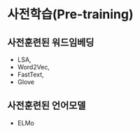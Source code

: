 # 사전학습(Pre-training)


## 사전훈련된 워드임베딩
- LSA, 
- Word2Vec, 
- FastText, 
- Glove

## 사전훈련된 언어모델
- ELMo
